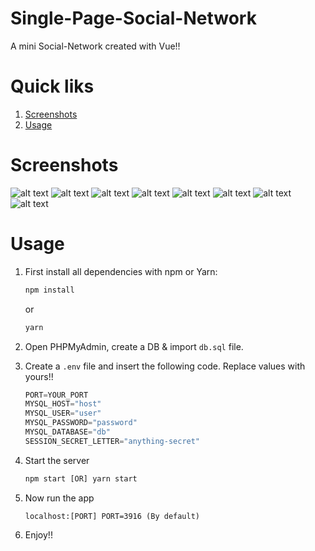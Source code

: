 # Single-Page-Social-Network
A mini Social-Network created with Vue!!

# Quick liks
1. [Screenshots](#screenshots)
2. [Usage](#usage)

# Screenshots
![alt text](https://raw.githubusercontent.com/yTakkar/Vue-Mini-Social-Network/master/screenshots/Snap%202017-10-05%20at%2020.16.51.png)
![alt text](https://raw.githubusercontent.com/yTakkar/Vue-Mini-Social-Network/master/screenshots/Snap%202017-10-05%20at%2020.18.27.png)
![alt text](https://raw.githubusercontent.com/yTakkar/Vue-Mini-Social-Network/master/screenshots/Snap%202017-10-05%20at%2020.17.04.png)
![alt text](https://raw.githubusercontent.com/yTakkar/Vue-Mini-Social-Network/master/screenshots/Snap%202017-10-05%20at%2020.17.21.png)
![alt text](https://raw.githubusercontent.com/yTakkar/Vue-Mini-Social-Network/master/screenshots/Snap%202017-10-05%20at%2020.17.39.png)
![alt text](https://raw.githubusercontent.com/yTakkar/Vue-Mini-Social-Network/master/screenshots/Snap%202017-10-05%20at%2020.17.48.png)
![alt text](https://raw.githubusercontent.com/yTakkar/Vue-Mini-Social-Network/master/screenshots/Snap%202017-10-05%20at%2020.17.58.png)
![alt text](https://raw.githubusercontent.com/yTakkar/Vue-Mini-Social-Network/master/screenshots/Snap%202017-10-05%20at%2020.18.39.png)

# Usage
1. First install all dependencies with npm or Yarn:
    ```javascript
    npm install
    ```
    or
    ```javascript
    yarn
    ```

2. Open PHPMyAdmin, create a DB & import `db.sql` file.
3. Create a `.env` file and insert the following code. Replace values with yours!!

    ```javascript
    PORT=YOUR_PORT
    MYSQL_HOST="host"
    MYSQL_USER="user"
    MYSQL_PASSWORD="password"
    MYSQL_DATABASE="db"
    SESSION_SECRET_LETTER="anything-secret"
    ```

4. Start the server
    ```javascript
    npm start [OR] yarn start
    ```

5. Now run the app
    ```javacript
    localhost:[PORT] PORT=3916 (By default)
    ```

6. Enjoy!!
